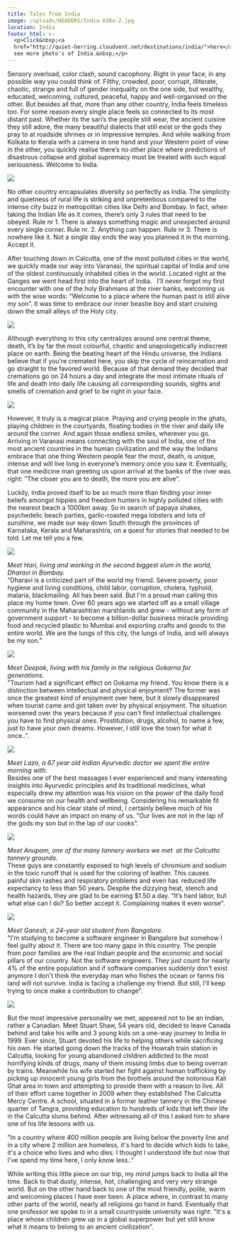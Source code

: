 ```yaml
---
title: Tales from India
image: /uploads/HEADERS/India 838a-2.jpg
location: India
footer_html: >-
  <p>Click&nbsp;<a
  href="http://quiet-herring.cloudvent.net/destinations/india/">here</a>&nbsp;to
  see more photo's of India.&nbsp;</p>
---
```



Sensory overload, color clash, sound cacophony. Right in your face, in any possible way you could think of. Filthy, crowded, poor, corrupt, illiterate, chaotic, strange and full of gender inequality on the one side, but wealthy, educated, welcoming, cultured, peaceful, happy and well-organised on the other. But besides all that, more than any other country, India feels timeless too. For some reason every single place feels so connected to its most distant past. Whether its the sari’s the people still wear, the ancient cuisine they still adore, the many beautiful dialects that still exist or the gods they pray to at roadside shrines or in impressive temples. And while walking from Kolkata to Kerala with a camera in one hand and your Western point of view in the other, you quickly realise there’s no other place where predictions of disastrous collapse and global supremacy must be treated with such equal seriousness. Welcome to India.&nbsp;

![](/uploads/versions/india-838a-2-1---x----2048-711x---.jpg)

No other country encapsulates diversity so perfectly as India. The simplicity and quietness of rural life is striking and unpretentious compared to the intense city buzz in metropolitan cities like Delhi and Bombay. In fact, when taking the Indian life as it comes, there’s only 3 rules that need to be obeyed. Rule nr 1. There is always something magic and unexpected around every single corner. Rule nr. 2. Anything can happen. Rule nr 3. There is nowhere like it. Not a single day ends the way you planned it in the morning. Accept it.&nbsp;

After touching down in Calcutta, one of the most polluted cities in the world, we quickly made our way into Varanasi, the spiritual capital of India and one of the oldest continuously inhabited cities in the world. Located right at the Ganges we went head first into the heart of India. &nbsp; I’ll never forget my first encounter with one of the holy Brahmans at the river banks, welcoming us with the wise words: “Welcome to a place where the human past is still alive my son”. It was time to embrace our inner beastie boy and start cruising down the small alleys of the Holy city.

![](/uploads/versions/india-445-1---x----2048-1365x---.jpg)

Although everything in this city centralizes around one central theme, death, it’s by far the most colourful, chaotic and unapologetically indiscreet place on earth. Being the beating heart of the Hindu universe, the Indians believe that if you’re cremated here, you skip the cycle of reincarnation and go straight to the favored world. Because of that demand they decided that cremations go on 24 hours a day and integrate the most intimate rituals of life and death into daily life causing all corresponding sounds, sights and smells of cremation and grief to be right in your face. &nbsp;

![](/uploads/versions/india-394-2---x----2048-1365x---.jpg)

However, it truly is a magical place. Praying and crying people in the ghats, playing children in the courtyards, floating bodies in the river and daily life around the corner. And again those endless smiles, wherever you go. Arriving in Varanasi means connecting with the soul of India, one of the most ancient countries in the human civilization and the way the Indians embrace that one thing Western people fear the most, death, is unique, intense and will live long in everyone’s memory once you saw it. Eventually, that one medicine man greeting us upon arrival at the banks of the river was right: "The closer you are to death, the more you are alive".

Luckily, India proved itself to be so much more than finding your inner beliefs amongst hippies and freedom hunters in highly polluted cities with the nearest beach a 1000km away. So in search of papaya shakes, psychedelic beach parties, garlic-roasted mega lobsters and lots of sunshine, we made our way down South through the provinces of Karnataka, Kerala and Maharashtra, on a quest for stories that needed to be told. Let me tell you a few.&nbsp;

![](/uploads/versions/india-3272-1---x----2048-1365x---.jpg)

*Meet Hari, living and working in the second biggest slum in the world, Dharavi in Bombay.&nbsp;*<br>“Dharavi is a criticized part of the world my friend. Severe poverty, poor hygiene and living conditions, child labor, corruption, cholera, typhoid, malaria, blackmailing. All has been said. But I'm a proud man calling this place my home town. Over 60 years ago we started off as a small village community in the Maharashtran marshlands and grew - without any form of government support - to become a billion-dollar business miracle providing food and recycled plastic to Mumbai and exporting crafts and goods to the entire world. We are the lungs of this city, the lungs of India, and will always be my son.”&nbsp;

![](/uploads/versions/india-2399-1---x----2048-1365x---.jpg)

*Meet Deepak, living with his family in the religious Gokarna for generations.&nbsp;*<br>"Tourism had a significant effect on Gokarna my friend. You know there is a distinction between intellectual and physical enjoyment? The former was once the greatest kind of enjoyment over here, but it slowly disappeared when tourist came and got taken over by physical enjoyment. The situation worsened over the years because if you can't find intellectual challenges you have to find physical ones. Prostitution, drugs, alcohol, to name a few, just to have your own dreams. However, I still love the town for what it once..".

![](/uploads/versions/india-2843-1---x----1365-2048x---.jpg)

*Meet Lazo, a 67 year old Indian Ayurvedic doctor we spent the entire morning with.&nbsp;*<br>Besides one of the best massages I ever experienced and many interesting insights into Ayurvedic principles and its traditional medicines, what especially drew my attention was his vision on the power of the daily food we consume on our health and wellbeing. Considering his remarkable fit appearance and his clear state of mind, I certainly believe much of his words could have an impact on many of us. "Our lives are not in the lap of the gods my son but in the lap of our cooks".

![](/uploads/versions/india-259-1---x----2048-1365x---.jpg)

*Meet Anupam, one of the many tannery workers we met &nbsp;at the Calcutta tannery grounds.*&nbsp;<br>These guys are constantly exposed to high levels of chromium and sodium in the toxic runoff that is used for the coloring of leather. This causes painful skin rashes and respiratory problems and even has  reduced life expectancy to less than 50 years. Despite the dizzying heat, stench and health hazards, they are glad to be earning $1.50 a day. "It’s hard labor, but what else can I do? So better accept it. Complaining makes it even worse".

![](/uploads/versions/india-2328-1---x----2048-1365x---.jpg)

*Meet Ganesh, a 24-year old student from Bangalore.*<br>"I'm studying to become a software engineer in Bangalore but somehow I feel guilty about it. There are too many gaps in this country. The people from poor families are the real Indian people and the economic and social pillars of our country. Not the software engineers. They just count for nearly 4% of the entire population and if software companies suddenly don't exist anymore I don't think the everyday man who fishes the ocean or farms his land will not survive. India is facing a challenge my friend. But still, I'll keep trying to once make a contribution to change”.

![](/uploads/versions/india-290-1---x----2048-1365x---.jpg)

But the most impressive personality we met, appeared not to be an Indian, rather a Canadian. Meet Stuart Shaw, 54 years old, decided to leave Canada behind and take his wife and 3 young kids on a one-way journey to India in 1999. Ever since, Stuart devoted his life to helping others while sacrificing his own. He started going down the tracks of the Howrah train station in Calcutta, looking for young abandoned children addicted to the most horrifying kinds of drugs, many of them missing limbs due to being overran by trains. Meanwhile his wife started her fight against human trafficking by picking up innocent young girls from the brothels around the notorious Kali Ghat area in town and attempting to provide them with a reason to live. All of their effort came together in 2009 when they established The Calcutta Mercy Centre. A school, situated in a former leather tannery in the Chinese quarter of Tangra, providing education to hundreds of kids that left their life in the Calcutta slums behind. After witnessing all of this I asked him to share one of his life lessons with us.

"In a country where 400 million people are living below the poverty line and in a city where 2 million are homeless, it's hard to decide which kids to take, it's a choice who lives and who dies. I thought I understood life but now that I've spend my time here, I only know less..”&nbsp;

While writing this little piece on our trip, my mind jumps back to India all the time. Back to that dusty, intense, hot, challenging and very very strange world. But on the other hand back to one of the most friendly, polite, warm and welcoming places I have ever been. A place where, in contrast to many other parts of the world, nearly all religions go hand in hand. Eventually that one professor we spoke to in a small countryside university was right: "It's a place whose children grew up in a global superpower but yet still know what it means to belong to an ancient civilization".

&nbsp;